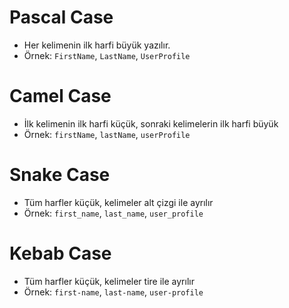 # Pascal Case

- Her kelimenin ilk harfi büyük yazılır.
- Örnek: `FirstName`, `LastName`, `UserProfile`

# Camel Case

- İlk kelimenin ilk harfi küçük, sonraki kelimelerin ilk harfi büyük
- Örnek: `firstName`, `lastName`, `userProfile`

# Snake Case

- Tüm harfler küçük, kelimeler alt çizgi ile ayrılır
- Örnek: `first_name`, `last_name`, `user_profile`

# Kebab Case

- Tüm harfler küçük, kelimeler tire ile ayrılır
- Örnek: `first-name`, `last-name`, `user-profile`
